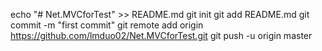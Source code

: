 echo "# Net.MVCforTest" >> README.md
git init
git add README.md
git commit -m "first commit"
git remote add origin https://github.com/lmduo02/Net.MVCforTest.git
git push -u origin master
